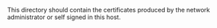 This directory should contain the certificates produced by the network administrator or self signed in this host.